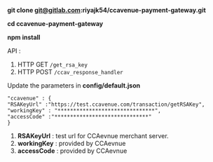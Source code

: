 **git clone git@gitlab.com:riyajk54/ccavenue-payment-gateway.git**

**cd ccavenue-payment-gateway**

**npm install**


API :

1. HTTP GET `/get_rsa_key`
2. HTTP POST `/ccav_response_handler`


Update the parameters  in **config/default.json**

```
"ccavenue" : {
"RSAKeyUrl" :"https://test.ccavenue.com/transaction/getRSAKey",
"workingKey" : "*******************************",
"accessCode" :"******************************"
}
```


1. **RSAKeyUrl** : test url for CCAevnue merchant server.
2. **workingKey** : provided by CCAevnue
3. **accessCode** : provided by CCAevnue
